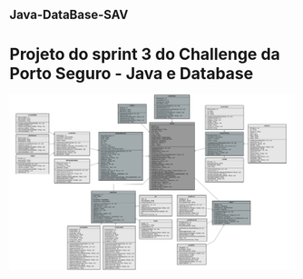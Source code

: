 ## Java-DataBase-SAV
# Projeto do sprint 3 do Challenge da Porto Seguro - Java e Database
![Diagrama de Classe](diagrama-classe-java.png)

